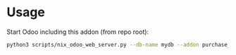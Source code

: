 # Usage

Start Odoo including this addon (from repo root):

```bash
python3 scripts/nix_odoo_web_server.py --db-name mydb --addon purchase_transport_mode
```
